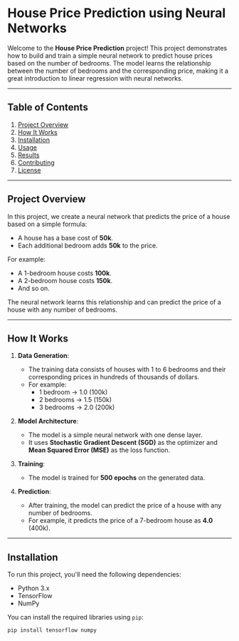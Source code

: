 # House Price Prediction using Neural Networks

Welcome to the **House Price Prediction** project! This project demonstrates how to build and train a simple neural network to predict house prices based on the number of bedrooms. The model learns the relationship between the number of bedrooms and the corresponding price, making it a great introduction to linear regression with neural networks.

---

## Table of Contents
1. [Project Overview](#project-overview)
2. [How It Works](#how-it-works)
3. [Installation](#installation)
4. [Usage](#usage)
5. [Results](#results)
6. [Contributing](#contributing)
7. [License](#license)

---

## Project Overview

In this project, we create a neural network that predicts the price of a house based on a simple formula:
- A house has a base cost of **50k**.
- Each additional bedroom adds **50k** to the price.

For example:
- A 1-bedroom house costs **100k**.
- A 2-bedroom house costs **150k**.
- And so on.

The neural network learns this relationship and can predict the price of a house with any number of bedrooms.

---

## How It Works

1. **Data Generation**:
   - The training data consists of houses with 1 to 6 bedrooms and their corresponding prices in hundreds of thousands of dollars.
   - For example:
     - 1 bedroom → 1.0 (100k)
     - 2 bedrooms → 1.5 (150k)
     - 3 bedrooms → 2.0 (200k)

2. **Model Architecture**:
   - The model is a simple neural network with one dense layer.
   - It uses **Stochastic Gradient Descent (SGD)** as the optimizer and **Mean Squared Error (MSE)** as the loss function.

3. **Training**:
   - The model is trained for **500 epochs** on the generated data.

4. **Prediction**:
   - After training, the model can predict the price of a house with any number of bedrooms.
   - For example, it predicts the price of a 7-bedroom house as **4.0** (400k).

---

## Installation

To run this project, you'll need the following dependencies:

- Python 3.x
- TensorFlow
- NumPy

You can install the required libraries using `pip`:

```bash
pip install tensorflow numpy
